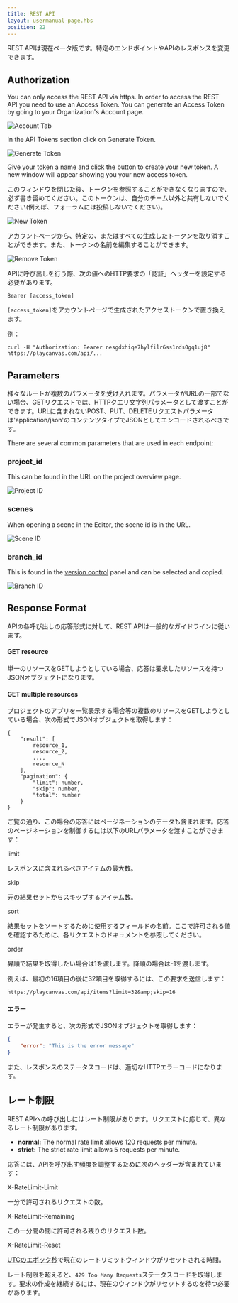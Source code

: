 ```yaml
---
title: REST API
layout: usermanual-page.hbs
position: 22
---
```


<div class="alert alert-info">
    REST APIは現在ベータ版です。特定のエンドポイントやAPIのレスポンスを変更できます。
</div>

## Authorization

You can only access the REST API via https. In order to access the REST API you need to use an Access Token. You can generate an Access Token by going to your Organization's Account page.

![Account Tab][4]

In the API Tokens section click on Generate Token.

![Generate Token][1]

Give your token a name and click the button to create your new token. A new window will appear showing you your new access token.

このウィンドウを閉じた後、トークンを参照することができなくなりますので、必ず書き留めてください。このトークンは、自分のチーム以外と共有しないでください(例えば、フォーラムには投稿しないでください)。

![New Token][2]

アカウントページから、特定の、またはすべての生成したトークンを取り消すことができます。また、トークンの名前を編集することができます。

![Remove Token][3]

APIに呼び出しを行う際、次の値へのHTTP要求の「認証」ヘッダーを設定する必要があります。

```none
Bearer [access_token]
```

`[access_token]`をアカウントページで生成されたアクセストークンで置き換えます。

例：

```none
curl -H "Authorization: Bearer nesgdxhiqe7hylfilr6ss1rds0gq1uj8" https://playcanvas.com/api/...
```

## Parameters

様々なルートが複数のパラメータを受け入れます。パラメータがURLの一部でない場合、GETリクエストでは、HTTPクエリ文字列パラメータとして渡すことができます。URLに含まれないPOST、PUT、DELETEリクエストパラメータは'application/json'のコンテンツタイプでJSONとしてエンコードされるべきです。

There are several common parameters that are used in each endpoint:

### project_id

This can be found in the URL on the project overview page.

![Project ID][6]

### scenes

When opening a scene in the Editor, the scene id is in the URL.

![Scene ID][7]

### branch_id

This is found in the [version control][5] panel and can be selected and copied.

![Branch ID][8]

## Response Format

APIの各呼び出しの応答形式に対して、REST APIは一般的なガイドラインに従います。

#### GET resource

単一のリソースをGETしようとしている場合、応答は要求したリソースを持つJSONオブジェクトになります。

#### GET multiple resources

プロジェクトのアプリを一覧表示する場合等の複数のリソースをGETしようとしている場合、次の形式でJSONオブジェクトを取得します：

```none
{
    "result": [
        resource_1,
        resource_2,
        ...,
        resource_N
    ],
    "pagination": {
        "limit": number,
        "skip": number,
        "total": number
    }
}
```

ご覧の通り、この場合の応答にはページネーションのデータも含まれます。応答のページネーションを制御するには以下のURLパラメータを渡すことができます：

<div class="params">
<div class="parameter"><span class="param">limit</span><p>レスポンスに含まれるべきアイテムの最大数。</p></div>
<div class="parameter"><span class="param">skip</span><p>元の結果セットからスキップするアイテム数。</p></div>
<div class="parameter"><span class="param">sort</span><p>結果セットをソートするために使用するフィールドの名前。ここで許可される値を確認するために、各リクエストのドキュメントを参照してください。</p></div>
<div class="parameter"><span class="param">order</span><p>昇順で結果を取得したい場合は1を渡します。降順の場合は-1を渡します。</p></div>
</div>

例えば、最初の16項目の後に32項目を取得するには、この要求を送信します：

```none
https://playcanvas.com/api/items?limit=32&amp;skip=16
```

#### エラー

エラーが発生すると、次の形式でJSONオブジェクトを取得します：

```json
{
    "error": "This is the error message"
}
```

また、レスポンスのステータスコードは、適切なHTTPエラーコードになります。

## レート制限

REST APIへの呼び出しにはレート制限があります。リクエストに応じて、異なるレート制限があります。

* **normal:** The normal rate limit allows 120 requests per minute.
* **strict:** The strict rate limit allows 5 requests per minute.

応答には、APIを呼び出す頻度を調整するために次のヘッダーが含まれています：

<div class="params">
<div class="parameter"><span class="param">X-RateLimit-Limit</span><p>一分で許可されるリクエストの数。</p></div>
<div class="parameter"><span class="param">X-RateLimit-Remaining</span><p>この一分間の間に許可される残りのリクエスト数。</p></div>
<div class="parameter"><span class="param">X-RateLimit-Reset</span><p> <a href="https://en.wikipedia.org/wiki/Unix_time" target="_blank">UTCのエポック秒</a>で現在のレートリミットウィンドウがリセットされる時間。</p></div>
</div>

レート制限を超えると、`429 Too Many Requests`ステータスコードを取得します。要求の作成を継続するには、現在のウィンドウがリセットするのを待つ必要があります。

[1]: /images/user-manual/api/generate-token.png
[2]: /images/user-manual/api/new-token.png
[3]: /images/user-manual/api/remove-token.png
[4]: /images/user-manual/api/account-tab.png
[5]: /user-manual/version-control/
[6]: /images/user-manual/api/project-id.png
[7]: /images/user-manual/api/scene-id.png
[8]: /images/user-manual/api/branch-id.png
